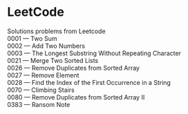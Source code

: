 # LeetCode
Solutions problems from Leetcode   
0001 — Two Sum  
0002 — Add Two Numbers  
0003 — The Longest Substring Without Repeating Character  
0021 — Merge Two Sorted Lists  
0026 — Remove Duplicates from Sorted Array  
0027 — Remove Element  
0028 — Find the Index of the First Occurrence in a String  
0070 — Climbing Stairs  
0080 — Remove Duplicates from Sorted Array II  
0383 — Ransom Note  